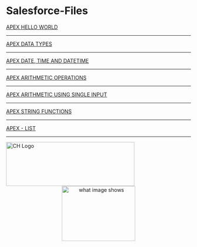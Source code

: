 # Salesforce-Files

[APEX HELLO WORLD](https://github.com/Dhanush047/Salesforce-Files/blob/630659598f1c79db6d79609d3eea1b5e72fa7442/Hello%20World%20in%20Apex)
  
----------------------------------------------------------------------------------------------------------------------------------------------------------------------

[APEX DATA TYPES](https://github.com/Dhanush047/Salesforce-Files/blob/630659598f1c79db6d79609d3eea1b5e72fa7442/Apex%20Datatypes%20Examples)

----------------------------------------------------------------------------------------------------------------------------------------------------------------------
  
[APEX DATE, TIME AND DATETIME](https://github.com/Dhanush047/Salesforce-Files/blob/76e30cec252e209af939c408ada861c9db7ed96c/Apex%20Date%20Time%20and%20Date%20Time) 
    
----------------------------------------------------------------------------------------------------------------------------------------------------------------------

[APEX ARITHMETIC OPERATIONS](https://github.com/Dhanush047/Salesforce-Files/blob/4e5344afe101adeefad2d98e454be2b211edb187/Apex%20Arithmetic%20Operations)
  
----------------------------------------------------------------------------------------------------------------------------------------------------------------------

[APEX ARITHMETIC USING SINGLE INPUT](https://github.com/Dhanush047/Salesforce-Files/blob/ae561ea4c34b3ff60deb7d638c0a0e1ecca028bf/Arithmetic%20using%20Sigle%20Input)
  
----------------------------------------------------------------------------------------------------------------------------------------------------------------------
 
[APEX STRING FUNCTIONS](https://github.com/Dhanush047/Salesforce-Files/blob/e6dd9ea524b3324f79e401497c845f23be664742/Apex%20String%20Functions)
  
----------------------------------------------------------------------------------------------------------------------------------------------------------------------

[APEX - LIST](https://github.com/Dhanush047/Salesforce-Files/blob/a9a777d7aa6a1da51db9a4b2d3be69dcf75bbbae/Apex%20-%20List) 

----------------------------------------------------------------------------------------------------------------------------------------------------------------------
<img src="https://media0.giphy.com/media/U8NDCmPOnqcEYl1oav/giphy.gif?cid=790b7611a11c0c47757d9636cf1e29341580a257a5121af5&rid=giphy.gif&ct=ts" class="centerImage" alt="CH Logo" height="120" width="350">

<center><img src="https://www.computerhope.com/cdn/media/logo-200-gray.png" alt="what image shows" height="150" width="200"></center>
